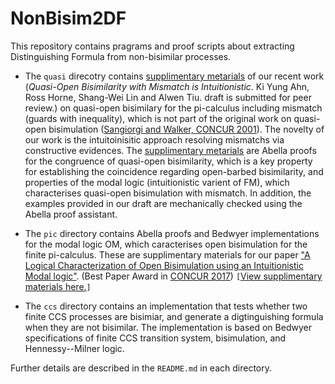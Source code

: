 # NonBisim2DF
This repository contains pragrams and proof scripts about extracting Distinguishing Formula from non-bisimilar processes.

* The `quasi` direcotry contains [supplimentary metarials](https://github.com/kyagrd/NonBisim2DF/tree/master/quasi) of our recent work (*Quasi-Open Bisimilarity with Mismatch is Intuitionistic*. Ki Yung Ahn, Ross Horne, Shang-Wei Lin and Alwen Tiu. draft is submitted for peer review.) on quasi-open bisimilary for the pi-calculus including mismatch (guards with inequality), which is not part of the original work on quasi-open bisimulation ([Sangiorgi and Walker, CONCUR 2001](https://dx.doi.org/10.1007/3-540-44685-0_20)). The novelty of our work is the intuitoinisitic approach resolving mismatchs via constructive evidences. The [supplimentary metarials](https://github.com/kyagrd/NonBisim2DF/tree/master/quasi) are Abella proofs for the congruence of quasi-open bisimilarity, which is a key property for establishing the coincidence regarding open-barbed bisimilarity, and properties of the modal logic (intuitionistic varient of FM), which characterises quasi-open bisimulation with mismatch. In addition, the examples provided in our draft are mechanically checked using the Abella proof assistant. 

* The `pic` directory contains Abella proofs and Bedwyer implementations for the modal logic OM, which caracterises open bisimulation for the finite pi-calculus. These are supplimentary materials for our paper ["A Logical Characterization of Open Bisimulation using an Intuitionistic Modal logic"](http://dx.doi.org/10.4230/LIPIcs.CONCUR.2017.7). (Best Paper Award in [CONCUR 2017](https://www.concur2017.tu-berlin.de)) `[`[View supplimentary materials here.](https://github.com/kyagrd/NonBisim2DF/tree/master/pic)`]`

* The `ccs` directory contains an implementation that tests whether two finite CCS processes are bisimiar, and generate a digtinguishing formula when they are not bisimilar. The implementation is based on Bedwyer specifications of finite CCS transition system, bisimulation, and Hennessy--Milner logic.

Further details are described in the `README.md` in each directory.
